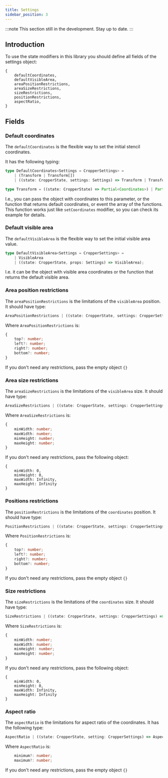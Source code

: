 ```yaml
---
title: Settings
sidebar_position: 3
---
```


:::note
This section still in the development. Stay up to date.
:::

## Introduction

To use the state modifiers in this library you should define all fields of the settings object:
```tsx
{
	defaultCoordinates,
	defaultVisibleArea,
	areaPositionRestrictions,
	areaSizeRestrictions,
	sizeRestrictions,
	positionRestrictions,
	aspectRatio,
}
```


## Fields


### Default coordinates

The `defaultCoordinates` is the flexible way to set the initial stencil coordinates.

It has the following typing:
```ts
type DefaultCoordinates<Settings = CropperSettings> =
	| (Transform | Transform[])
	| ((state: CropperState, settings: Settings) => Transform | Transform[]);
```
```ts
type Transform = ((state: CropperState) => Partial<Coordinates>) | Partial<Coordinates>;
```

I.e., you can pass the object with coordinates to this parameter, or the function that returns
default coordinates, or event the array of the functions. This function works just like `setCoordinates` modifier, so you can check its example for details.

### Default visible area

The `defaultVisibleArea` is the flexible way to set the initial visible area value.

```ts
type DefaultVisibleArea<Settings = CropperSettings> =
	| VisibleArea
	| ((state: CropperState, props: Settings) => VisibleArea);
```

I.e. it can be the object with visible area coordinates or the function that returns the default visible area.

### Area position restrictions

The `areaPositionRestrictions` is the limitations of the `visibleArea` position. It should have type:
```ts
AreaPositionRestrictions | ((state: CropperState, settings: CropperSettings) => AreaPositionRestrictions);
```

Where `AreaPositionRestrictions` is:
```ts
{
	top?: number;
	left?: number;
	right?: number;
	bottom?: number;
}
```

If you don't need any restrictions, pass the empty object `{}`

### Area size restrictions

The `areaSizeRestrictions` is the limitations of the `visibleArea` size. It should have type:
```ts
AreaSizeRestrictions | ((state: CropperState, settings: CropperSettings) => AreaSizeRestrictions);
```

Where `AreaSizeRestrictions` is:
```ts
{
	minWidth: number;
	maxWidth: number;
	minHeight: number;
	maxHeight: number;
}
```

If you don't need any restrictions, pass the following object:
```
{
	minWidth: 0,
	minHeight: 0,
	maxWidth: Infinity,
	maxHeight: Infinity
}
```

### Positions restrictions

The `positionRestrictions` is the limitations of the `coordinates` position. It should have type:
```ts
PositionRestrictions | ((state: CropperState, settings: CropperSettings) => PositionRestrictions);
```

Where `PositionRestrictions` is:
```ts
{
	top?: number;
	left?: number;
	right?: number;
	bottom?: number;
}
```

If you don't need any restrictions, pass the empty object `{}`

### Size restrictions


The `sizeRestrictions` is the limitations of the `coordinates` size. It should have type:
```ts
SizeRestrictions | ((state: CropperState, settings: CropperSettings) => SizeRestrictions);
```

Where `SizeRestrictions` is:
```ts
{
	minWidth: number;
	maxWidth: number;
	minHeight: number;
	maxHeight: number;
}
```

If you don't need any restrictions, pass the following object:
```
{
	minWidth: 0,
	minHeight: 0,
	maxWidth: Infinity,
	maxHeight: Infinity
}
```

### Aspect ratio

The `aspectRatio` is the limitations for aspect ratio of the coordinates. It has the following type:
```ts
AspectRatio | ((state: CropperState, setting: CropperSettings) => AspectRatio)
```

Where `AspectRatio` is:
```ts
	minimum?: number;
	maximum?: number;
```

If you don't need any restrictions, pass the empty object `{}`
